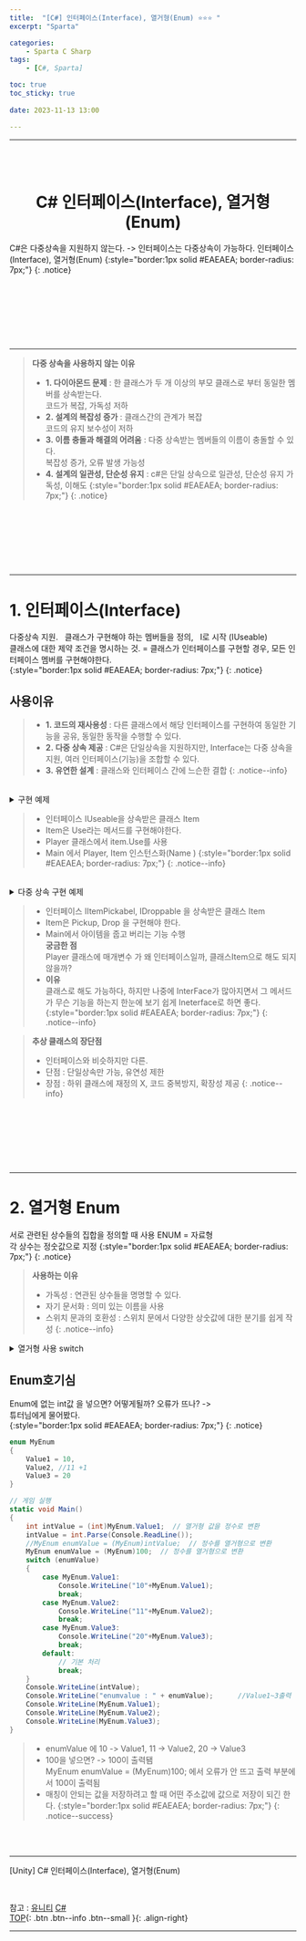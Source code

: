 ```yaml
---
title:  "[C#] 인터페이스(Interface), 열거형(Enum) ⭐⭐⭐ "
excerpt: "Sparta"

categories:
    - Sparta C Sharp
tags:
    - [C#, Sparta]

toc: true
toc_sticky: true
 
date: 2023-11-13 13:00

---
```

- - -
<BR><BR>

<center><H1> C# 인터페이스(Interface), 열거형(Enum)  </H1></center>
C#은 다중상속을 지원하지 않는다. -> 인터페이스는 다중상속이 가능하다.  
인터페이스(Interface), 열거형(Enum)
{:style="border:1px solid #EAEAEA; border-radius: 7px;"}
{: .notice}

<br><br><br><br><br><br>
- - - 


> **다중 상속을 사용하지 않는 이유**
> - **1.&nbsp;다이아몬드 문제** : 한 클래스가 두 개 이상의 부모 클래스로 부터 동일한 멤버를 상속받는다.  
코드가 복잡, 가독성 저하
> - **2.&nbsp;설계의 복잡성 증가** : 클래스간의 관계가 복잡  
코드의 유지 보수성이 저하
> - **3.&nbsp;이름 충돌과 해결의 어려움** : 다중 상속받는 멤버들의 이름이 충돌할 수 있다.  
복잡성 증가, 오류 발생 가능성 
> - **4.&nbsp;설계의 일관성, 단순성 유지** : c#은 단일 상속으로 일관성, 단순성 유지 가독성, 이해도 
{:style="border:1px solid #EAEAEA; border-radius: 7px;"}
{: .notice}


<br><br><br><br><br><br>
- - - 

# 1. 인터페이스(Interface)
다중상속 지원. &nbsp;&nbsp;클래스가 구현해야 하는 멤버들을 정의,&nbsp;&nbsp; I로 시작 (IUseable)  
클래스에 대한 제약 조건을 명시하는 것. = 클래스가 인터페이스를 구현할 경우, 모든 인터페이스 멤버를 구현해야한다.  
{:style="border:1px solid #EAEAEA; border-radius: 7px;"}
{: .notice}

## 사용이유

> - **1.&nbsp;코드의 재사용성** : 다른 클래스에서 해당 인터페이스를 구현하여 동일한 기능을 공유, 동일한 동작을 수행할 수 있다.
> - **2.&nbsp;다중 상속 제공** : C#은 단일상속을 지원하지만, Interface는 다중 상속을 지원, 여러 인터페이스(기능)을 조합할 수 있다.
> - **3.&nbsp;유연한 설계** : 클래스와 인터페이스 간에 느슨한 결합
{: .notice--info}
<br>

<details>
<summary>구현 예제</summary>

<div class="notice--primary" markdown="1"> 

```c# 
// 아이템을 사용할 수 있는 인터페이스
public interface IUsable
{
    void Use();
}

// 아이템 클래스
public class Item : IUsable
{
    public string Name { get; set; }

    public void Use()
    {
        Console.WriteLine("아이템 {0}을 사용했습니다.", Name);
    }
}

// 플레이어 클래스
public class Player
{
    public void UseItem(IUsable item)
    {
        item.Use();
    }
}

// 게임 실행
static void Main()
{
    Player player = new Player();
    Item item = new Item { Name = "Health Potion" };
    player.UseItem(item);
}
```
</div>
</details>

> - 인터페이스 IUseable을 상속받은 클래스 Item
> - Item은 Use라는 메서드를 구현해야한다.
> - Player 클래스에서 item.Use를 사용
> - Main 에서 Player, Item 인스턴스화(Name )
{:style="border:1px solid #EAEAEA; border-radius: 7px;"}
{: .notice--info}

<br>

<details>
<summary>다중 상속 구현 예제</summary>

<div class="notice--primary" markdown="1"> 

```c# 
// 인터페이스 1
public interface IItemPickable
{
    void PickUp();
}

// 인터페이스 2
public interface IDroppable
{
    void Drop();
}

// 아이템 클래스
public class Item : IItemPickable, IDroppable
{
    public string Name { get; set; }

    public void PickUp()
    {
        Console.WriteLine("아이템 {0}을 주웠습니다.", Name);
    }

    public void Drop()
    {
        Console.WriteLine("아이템 {0}을 버렸습니다.", Name);
    }
}

// 플레이어 클래스
public class Player
{
    public void InteractWithItem(IItemPickable item)
    {
        item.PickUp();
    }

    public void DropItem(IDroppable item)
    {
        item.Drop();
    }
}

// 게임 실행
static void Main()
{
    Player player = new Player();
    Item item = new Item { Name = "Sword" };

    // 아이템 주울 수 있음
    player.InteractWithItem(item);

    // 아이템 버릴 수 있음
    player.DropItem(item);
}
```
</div>
</details>

> - 인터페이스 IItemPickabel, IDroppable 을 상속받은 클래스 Item
> - Item은 Pickup, Drop 을 구현해야 한다.
> - Main에서 아이템을 줍고 버리는 기능 수행  
> **궁금한 점**  
Player 클래스에 매개변수 가 왜 인터페이스일까, 클래스Item으로 해도 되지 않을까?
> - **이유**  
클래스로 해도 가능하다, 하지만 나중에 InterFace가 많아지면서 그 메서드가 무슨 기능을 하는지 한눈에 보기 쉽게 Ineterface로 하면 좋다.  
{:style="border:1px solid #EAEAEA; border-radius: 7px;"}
{: .notice--info}



> **추상 클래스의 장단점**  
> - 인터페이스와 비슷하지만 다른.
> - 단점 : 단일상속만 가능, 유연성 제한
> - 장점 : 하위 클래스에 재정의 X, 코드 중복방지, 확장성 제공
{: .notice--info}

<br><br><br><br><br><br>
- - - 

# 2. 열거형 Enum
서로 관련된 상수들의 집합을 정의할 때 사용 ENUM = 자료형  
각 상수는 정숫값으로 지정
{:style="border:1px solid #EAEAEA; border-radius: 7px;"}
{: .notice}

> **사용하는 이유**  
> - 가독성 : 연관된 상수들을 명명할 수 있다.
> - 자기 문서화 : 의미 있는 이름을 사용 
> - 스위치 문과의 호환성 : 스위치 문에서 다양한 상숫값에 대한 분기를 쉽게 작성
{: .notice--info}
<details>
<summary>열거형 사용 switch</summary>

<div class="notice--primary" markdown="1"> 

```c# 
// out 키워드 사용 예시
enum MyEnum
{
    Value1 = 10,
    Value2,   // ->11 이전값의 +1
    Value3 = 20
}

// 형변환
int intValue = (int)MyEnum.Value1;  // 열거형 값을 정수로 변환
MyEnum enumValue = (MyEnum)intValue;  // 정수를 열거형으로 변환

// 스위치문과 사용
switch(enumValue)
{
    case MyEnum.Value1:
        // Value1에 대한 처리
        break;
    case MyEnum.Value2:
        // Value2에 대한 처리
        break;
    case MyEnum.Value3:
        // Value3에 대한 처리
        break;
    default:
        // 기본 처리
        break;
}

// 월 열거형
public enum Month
{
    January = 1,
    February,
    March,
    April,
    May,
    June,
    July,
    August,
    September,
    October,
    November,
    December
}

// 월 출력 예제
// 처리하는 함수
static void ProcessMonth(int month)
{
    if (month >= (int)Month.January && month <= (int)Month.December)
    {
        Month selectedMonth = (Month)month;
        Console.WriteLine("선택한 월은 {0}입니다.", selectedMonth);
        // 월에 따른 처리 로직 추가
    }
    else
    {
        Console.WriteLine("올바른 월을 입력해주세요.");
    }
}

// 실행 예제
static void Main()
{
    int userInput = 7; // 사용자 입력 예시
    ProcessMonth(userInput);
}

```
</div>
</details>

## Enum호기심
Enum에 없는 int값 을 넣으면? 어떻게될까? 오류가 뜨나? ->  
튜터님에게 물어봤다.  
{:style="border:1px solid #EAEAEA; border-radius: 7px;"}
{: .notice}

<div class="notice--primary" markdown="1"> 

```c# 
enum MyEnum
{
    Value1 = 10,
    Value2, //11 +1
    Value3 = 20
}

// 게임 실행
static void Main()
{
    int intValue = (int)MyEnum.Value1;  // 열거형 값을 정수로 변환
    intValue = int.Parse(Console.ReadLine());
    //MyEnum enumValue = (MyEnum)intValue;  // 정수를 열거형으로 변환
    MyEnum enumValue = (MyEnum)100;  // 정수를 열거형으로 변환
    switch (enumValue)
    {
        case MyEnum.Value1:
            Console.WriteLine("10"+MyEnum.Value1);
            break;
        case MyEnum.Value2:
            Console.WriteLine("11"+MyEnum.Value2);
            break;
        case MyEnum.Value3:
            Console.WriteLine("20"+MyEnum.Value3);
            break;
        default:
            // 기본 처리
            break;
    }
    Console.WriteLine(intValue);
    Console.WriteLine("enumvalue : " + enumValue);      //Value1~3출력  enumValue=100 일때는 100이 출력된다.
    Console.WriteLine(MyEnum.Value1);
    Console.WriteLine(MyEnum.Value2);
    Console.WriteLine(MyEnum.Value3);
}
```
</div>

> - enumValue 에  10 -> Value1, 11 -> Value2, 20 -> Value3
> - 100을 넣으면? -> 100이 출력됌   
MyEnum enumValue = (MyEnum)100; 에서 오류가 안 뜨고 출력 부분에서  100이 출력됨   
> - 매칭이 안되는 값을 저장하려고 할 때 어떤 주소값에 <int>값으로 저장이 되긴 한다.
{:style="border:1px solid #EAEAEA; border-radius: 7px;"}
{: .notice--success}

<br><br>
- - - 

[Unity] C# 인터페이스(Interface), 열거형(Enum)

<br>

참고 : [유니티](https://docs.unity3d.com/kr/) [C#](https://learn.microsoft.com/ko-kr/dotnet/csharp/)  
[TOP](#){: .btn .btn--info .btn--small }{: .align-right}
<br>
- - -
